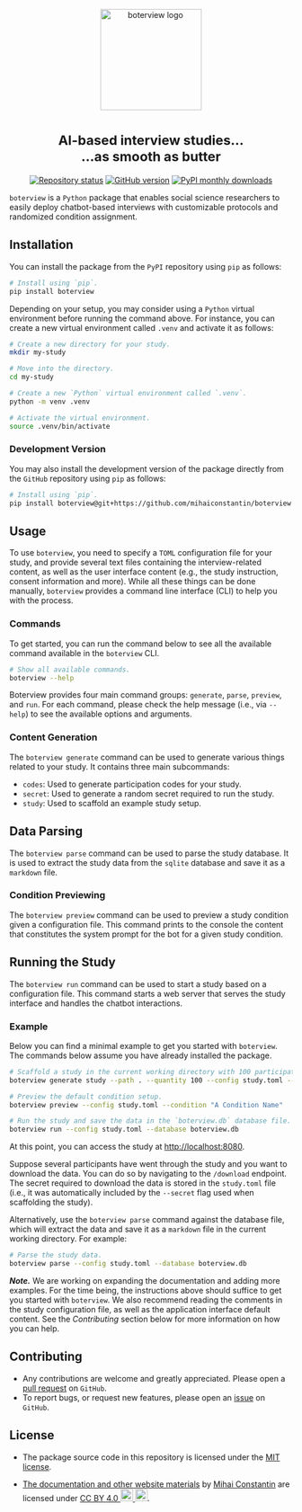<p align="center">
    <a href="https://boterview.mihaiconstantin.com">
        <img width="180px" src="frontend/app/src/assets/images/boterview-logo.png" alt="boterview logo"/>
    </a>
</p>

<h1 align="center">
    <sub>AI-based interview studies...<br>...as smooth as butter</sub>
</h1>

<!-- badges: start -->
<p align="center">
    <a href="https://www.repostatus.org/#active"><img src="https://www.repostatus.org/badges/latest/active.svg" alt="Repository status"/></a>
    <a href="https://github.com/mihaiconstantin/boterview/releases"><img src="https://img.shields.io/github/v/release/mihaiconstantin/boterview?display_name=tag&sort=semver" alt="GitHub version"/></a>
    <a href="https://github.com/mihaiconstantin/boterview/releases"><img src="https://img.shields.io/pypi/dm/boterview" alt="PyPI monthly downloads"/></a>
    <!-- <a href="https://boterview.mihaiconstantin.com"><img src="https://img.shields.io/badge/docs-website-brightgreen" alt="Documentation website"/></a> -->
    <!-- <a href="https://raw.githubusercontent.com/mihaiconstantin/boterview/main/assets/design/boterview-design.svg"><img src="https://img.shields.io/badge/design-diagram-brightgreen" alt="Software design diagram"/></a> -->
</p>
<!-- badges: end -->

`boterview` is a `Python` package that enables social science researchers to
easily deploy chatbot-based interviews with customizable protocols and
randomized condition assignment.

## Installation

You can install the package from the `PyPI` repository using `pip` as follows:

```bash
# Install using `pip`.
pip install boterview
```

Depending on your setup, you may consider using a `Python` virtual environment
before running the command above. For instance, you can create a new virtual
environment called `.venv` and activate it as follows:

```bash
# Create a new directory for your study.
mkdir my-study

# Move into the directory.
cd my-study

# Create a new `Python` virtual environment called `.venv`.
python -m venv .venv

# Activate the virtual environment.
source .venv/bin/activate
```

### Development Version

You may also install the development version of the package directly from the
`GitHub` repository using `pip` as follows:

```bash
# Install using `pip`.
pip install boterview@git+https://github.com/mihaiconstantin/boterview
```

## Usage

To use `boterview`, you need to specify a `TOML` configuration file for your
study, and provide several text files containing the interview-related content,
as well as the user interface content (e.g., the study instruction, consent
information and more). While all these things can be done manually, `boterview`
provides a command line interface (CLI) to help you with the process.

### Commands

To get started, you can run the command below to see all the available command
available in the `boterview` CLI.

```bash
# Show all available commands.
boterview --help
```

Boterview provides four main command groups: `generate`, `parse`, `preview`, and
`run`. For each command, please check the help message (i.e., via `--help`) to
see the available options and arguments.

### Content Generation

The `boterview generate` command can be used to generate various things related
to your study. It contains three main subcommands:

- `codes`: Used to generate participation codes for your study.
- `secret`: Used to generate a random secret required to run the study.
- `study`: Used to scaffold an example study setup.


## Data Parsing

The `boterview parse` command can be used to parse the study database. It is
used to extract the study data from the `sqlite` database and save it as a
`markdown` file.

### Condition Previewing

The `boterview preview` command can be used to preview a study condition given a
configuration file. This command prints to the console the content that
constitutes the system prompt for the bot for a given study condition.

## Running the Study

The `boterview run` command can be used to start a study based on a
configuration file. This command starts a web server that serves the study
interface and handles the chatbot interactions.

### Example

Below you can find a minimal example to get you started with `boterview`. The
commands below assume you have already installed the package.

```bash
# Scaffold a study in the current working directory with 100 participation codes, and include a secret.
boterview generate study --path . --quantity 100 --config study.toml --secret

# Preview the default condition setup.
boterview preview --config study.toml --condition "A Condition Name"

# Run the study and save the data in the `boterview.db` database file.
boterview run --config study.toml --database boterview.db
```

At this point, you can access the study at
[http://localhost:8080](http://localhost:8080).

Suppose several participants have went through the study and you want to
download the data. You can do so by navigating to the `/download` endpoint. The
secret required to download the data is stored in the `study.toml` file (i.e.,
it was automatically included by the `--secret` flag used when scaffolding the
study).

Alternatively, use the `boterview parse` command against the database file,
which will extract the data and save it as a `markdown` file in the current
working directory. For example:

```bash
# Parse the study data.
boterview parse --config study.toml --database boterview.db
```

**_Note._** We are working on expanding the documentation and adding more
examples. For the time being, the instructions above should suffice to get you
started with `boterview`. We also recommend reading the comments in the study
configuration file, as well as the application interface default content. See
the *Contributing* section below for more information on how you can help.

## Contributing

- Any contributions are welcome and greatly appreciated. Please open a [pull
  request](https://github.com/mihaiconstantin/boterview/pulls) on `GitHub`.
- To report bugs, or request new features, please open an
  [issue](https://github.com/mihaiconstantin/boterview/issues) on `GitHub`.

## License

- The package source code in this repository is licensed under the [MIT
  license](https://opensource.org/license/mit).
- <p class="license-cc" xmlns:cc="https://creativecommons.org/ns#" xmlns:dct="https://purl.org/dc/terms/"><a property="dct:title" rel="cc:attributionURL" href="https://boterview.mihaiconstantin.com">The documentation and other website materials</a> by <a rel="cc:attributionURL dct:creator" property="cc:attributionName" href="https://mihaiconstantin.com">Mihai Constantin</a> are licensed under <a href="https://creativecommons.org/licenses/by/4.0/?ref=chooser-v1" target="_blank" rel="license noopener noreferrer" style="display:inline-block;">CC BY 4.0 <img style="height:22px!important" src="https://mirrors.creativecommons.org/presskit/icons/cc.svg?ref=chooser-v1"> <img style="height:22px!important" src="https://mirrors.creativecommons.org/presskit/icons/by.svg?ref=chooser-v1"></a>.</p>
